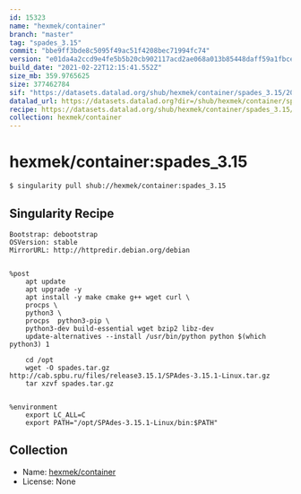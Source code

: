 ```yaml
---
id: 15323
name: "hexmek/container"
branch: "master"
tag: "spades_3.15"
commit: "bbe9ff3bde8c5095f49ac51f4208bec71994fc74"
version: "e01da4a2ccd9e4fe5b5b20cb902117acd2ae068a013b85448daff59a1fbcee14"
build_date: "2021-02-22T12:15:41.552Z"
size_mb: 359.9765625
size: 377462784
sif: "https://datasets.datalad.org/shub/hexmek/container/spades_3.15/2021-02-22-bbe9ff3b-e01da4a2/e01da4a2ccd9e4fe5b5b20cb902117acd2ae068a013b85448daff59a1fbcee14.sif"
datalad_url: https://datasets.datalad.org?dir=/shub/hexmek/container/spades_3.15/2021-02-22-bbe9ff3b-e01da4a2/
recipe: https://datasets.datalad.org/shub/hexmek/container/spades_3.15/2021-02-22-bbe9ff3b-e01da4a2/Singularity
collection: hexmek/container
---
```


# hexmek/container:spades_3.15

```bash
$ singularity pull shub://hexmek/container:spades_3.15
```

## Singularity Recipe

```singularity
Bootstrap: debootstrap
OSVersion: stable
MirrorURL: http://httpredir.debian.org/debian


%post
    apt update
    apt upgrade -y
    apt install -y make cmake g++ wget curl \
    procps \
    python3 \
    procps  python3-pip \
    python3-dev build-essential wget bzip2 libz-dev
    update-alternatives --install /usr/bin/python python $(which python3) 1

    cd /opt
    wget -O spades.tar.gz http://cab.spbu.ru/files/release3.15.1/SPAdes-3.15.1-Linux.tar.gz
    tar xzvf spades.tar.gz
    

%environment
    export LC_ALL=C     
    export PATH="/opt/SPAdes-3.15.1-Linux/bin:$PATH"
```

## Collection

 - Name: [hexmek/container](https://github.com/hexmek/container)
 - License: None

